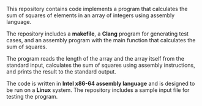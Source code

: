 This repository contains code implements a program that calculates the sum of squares of elements in an array of integers using assembly language.

The repository includes a **makefile**, a **Clang** program for generating test cases, and an assembly program with the main function that calculates the sum of squares.

The program reads the length of the array and the array itself from the standard input, calculates the sum of squares using assembly instructions, and prints the result to the standard output.

The code is written in **Intel x86-64 assembly language** and is designed to be run on a **Linux** system. The repository includes a sample input file for testing the program.
